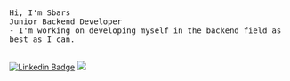 <div align="left"> 
    <samp> Hi, I'm Sbars </samp> <br/>
    <samp> Junior Backend Developer </samp> <br/>
    <samp> - I'm working on developing myself in the backend field as best as I can. </samp>
 <div> 
<br>

<!-- <div align="center">
    <samp>Languages I have learned and am interested in</samp>
<div> -->


<!--[![Wakatime Badge](https://img.shields.io/badge/-Wakatime-black?style=flat-quare&labelColor=black&logo=wakatime&logoColor=white&link=link)](https://wakatime.com)-->

     
[![Linkedin Badge](https://img.shields.io/badge/-Linkedin-black?style=flat-quare&labelColor=black&logo=linkedin&logoColor=white&link=link)](https://www.linkedin.com/in/sitem-baris/)
 <a href="https://github.com/Sbars1/github-profile-views-counter">
  <img src="https://komarev.com/ghpvc/?username=Sbars1&color=000000">
</a>

